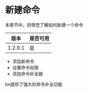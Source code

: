 # 新建命令  

本章节中，将带您了解如何新建一个命令  

|版本|是否可用|
|-|-|
|1.2.9.1|是|

- 添加新命令
- 设置命令权限
- 添加命令补全器

bn提供了强大的命令补全功能